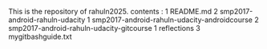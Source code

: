 This is the repository of rahuln2025.
contents :
1 README.md
2 smp2017-android-rahuln-udacity
	1 smp2017-android-rahuln-udacity-androidcourse
	2 smp2017-android-rahuln-udacity-gitcourse
		1 reflections
3 mygitbashguide.txt

